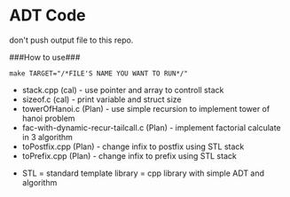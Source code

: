 # ADT Code

don't push output file to this repo.

###How to use###
````
make TARGET="/*FILE'S NAME YOU WANT TO RUN*/"
````

- stack.cpp (cal) - use pointer and array to controll stack
- sizeof.c (cal) - print variable and struct size
- towerOfHanoi.c (Plan) - use simple recursion to implement tower of hanoi problem
- fac-with-dynamic-recur-tailcall.c (Plan) - implement factorial calculate in 3 algorithm
- toPostfix.cpp (Plan) - change infix to postfix using  STL stack
- toPrefix.cpp (Plan) - change infix to prefix using STL stack

* STL	= standard template library
		= cpp library with simple ADT and algorithm
